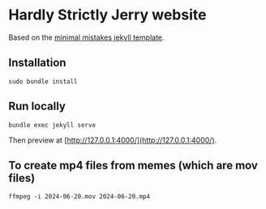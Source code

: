 # Hardly Strictly Jerry website

Based on the [minimal mistakes jekyll template](https://mmistakes.github.io/minimal-mistakes/).

## Installation

```
sudo bundle install
```

## Run locally

```
bundle exec jekyll serve
```

Then preview at [http://127.0.0.1:4000/](http://127.0.0.1:4000/).

## To create mp4 files from memes (which are mov files)

```
ffmpeg -i 2024-06-20.mov 2024-06-20.mp4
```
